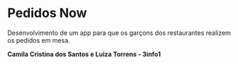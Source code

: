 # Pedidos Now



Desenvolvimento de um app para que os garçons dos restaurantes realizem os pedidos em mesa.

**Camila Cristina dos Santos e Luiza Torrens - 3info1**